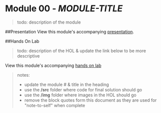 Module 00 - *MODULE-TITLE*
======================

> todo: description of the module

##Presentation
View this module's accompanying [presentation](presentation.pptx).

##Hands On Lab
> todo: description of the HOL & update the link below to be more descriptive

View this module's accompanying [hands on lab](hands-on-lab.md)

> notes:
> - update the module # & title in the heading
> - use the **/src** folder where code for final solution should go
> - use the **/img** folder where images in the HOL should go
> - remove the block quotes form this document as they are used for "note-to-self" when complete
